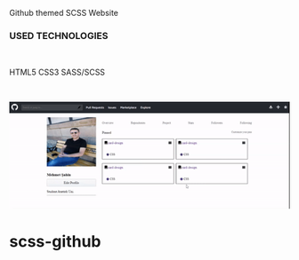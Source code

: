 Github themed SCSS Website

<h3>USED TECHNOLOGIES</h3>
<br>
<p>HTML5 CSS3 SASS/SCSS</p>
<br>

![](screen.gif)
# scss-github
